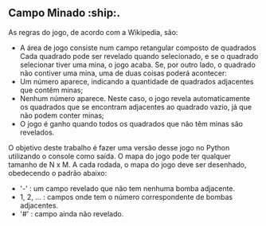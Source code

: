 <h2>Campo Minado :ship:.</h2>

As regras do jogo, de acordo com a Wikipedia, são:
  * A área de jogo consiste num campo retangular composto de quadrados Cada quadrado pode ser revelado quando selecionado, e se o quadrado selecionar tiver uma mina, o jogo acaba. Se, por outro lado, o quadrado não contiver uma mina, uma de duas coisas poderá acontecer:
  * Um número aparece, indicando a quantidade de quadrados adjacentes que contêm minas;
  * Nenhum número aparece. Neste caso, o jogo revela automaticamente os quadrados que se encontram adjacentes ao quadrado vazio, já que não podem conter minas;
  * O jogo é ganho quando todos os quadrados que não têm minas são revelados.

O objetivo deste trabalho é fazer uma versão desse jogo no Python utilizando o console como saída. O mapa do jogo pode ter qualquer tamanho de N x M.
A cada rodada, o mapa do jogo deve ser desenhado, obedecendo o padrão abaixo:
   * '-' : um campo revelado que não tem nenhuma bomba adjacente.
   * 1, 2, ... : campos onde tem o número correspondente de bombas adjacentes.
   * '#' : campo ainda não revelado.
